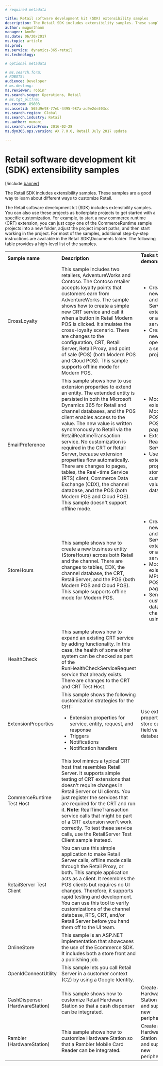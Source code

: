 ```yaml
---
# required metadata

title: Retail software development kit (SDK) extensibility samples
description: The Retail SDK includes extensibility samples. These samples are a good way to learn about different ways to customize Retail.  
author: mugunthanm
manager: AnnBe
ms.date: 06/20/2017
ms.topic: article
ms.prod: 
ms.service: dynamics-365-retail
ms.technology: 

# optional metadata

# ms.search.form: 
# ROBOTS: 
audience: Developer
# ms.devlang: 
ms.reviewer: robinr
ms.search.scope: Operations, Retail
# ms.tgt_pltfrm: 
ms.custom: 89803
ms.assetid: 565d9e98-77eb-4495-987a-ad9e2de303cc
ms.search.region: Global
ms.search.industry: Retail
ms.author: mumani
ms.search.validFrom: 2016-02-28
ms.dyn365.ops.version: AX 7.0.0, Retail July 2017 update

---
```


# Retail software development kit (SDK) extensibility samples

[!include [banner](../../includes/banner.md)]

The Retail SDK includes extensibility samples. These samples are a good way to learn about different ways to customize Retail.  

The Retail software development kit (SDK) includes extensibility samples. You can also use these projects as boilerplate projects to get started with a specific customization. For example, to start a new commerce runtime (CRT) extension, you can just copy one of the CommerceRuntime sample projects into a new folder, adjust the project import paths, and then start working in the project. For most of the samples, additional step-by-step instructions are available in the Retail SDK\\Documents folder. The following table provides a high-level list of the samples.
<table>
<colgroup>
<col width="33%" />
<col width="33%" />
<col width="33%" />
</colgroup>
<tbody>
<tr class="odd">
<td><strong>Sample name</strong></td>
<td><strong>Description</strong></td>
<td><strong>Tasks that are demonstrated</strong></td>
</tr>
<tr class="even">
<td>CrossLoyalty</td>
<td>This sample includes two retailers, AdventureWorks and Contoso. The Contoso retailer accepts loyalty points that customers earn from AdventureWorks. The sample shows how to create a simple new CRT service and call it when a button in Retail Modern POS is clicked. It simulates the cross-loyalty scenario. There are changes to the configuration, CRT, Retail Server, Retail Proxy, and point of sale (POS) (both Modern POS and Cloud POS). This sample supports offline mode for Modern POS.</td>
<td><ul>
<li>Create a new CRT and Retail Server extension, or a new service.</li>
<li>Create a new operation as a separate project.</li>
</ul></td>
</tr>
<tr class="odd">
<td>EmailPreference</td>
<td>This sample shows how to use extension properties to extend an entity. The extended entity is persisted in both the Microsoft Dynamics 365 for Retail and channel databases, and the POS client enables access to the value. The new value is written synchronously to Retail via the RetailRealtimeTransaction service. No customization is required in the CRT or Retail Server, because extension properties flow automatically. There are changes to pages, tables, the Real-time Service (RTS) client, Commerce Data Exchange (CDX), the channel database, and the POS (both Modern POS and Cloud POS). This sample doesn&#39;t support offline mode.</td>
<td><ul>
<li>Modify an existing Modern POS/Cloud POS view or page.</li>
<li>Extend the Real-time Service.</li>
<li>Use extension properties to store custom field values in the database.</li>
</ul></td>
</tr>
<tr class="even">
<td>StoreHours</td>
<td>This sample shows how to create a new business entity (StoreHours) across both Retail and the channel. There are changes to tables, CDX, the channel database, the CRT, Retail Server, and the POS (both Modern POS and Cloud POS). This sample supports offline mode for Modern POS.</td>
<td><ul>
<li>Create a new CRT and Retail Server extension, or a new service.</li>
<li>Modify an existing MPOS/Cloud POS view or page.</li>
<li>Send the custom table data to the channel by using CDX.</li>
</ul></td>
</tr>
<tr class="odd">
<td>HealthCheck</td>
<td>This sample shows how to expand an existing CRT service by adding functionality. In this case, the health of some other system can be checked as part of the RunHealthCheckServiceRequest service that already exists. There are changes to the CRT and CRT Test Host.</td>
<td></td>
</tr>
<tr class="even">
<td>ExtensionProperties</td>
<td>This sample shows the following customization strategies for the CRT:
<ul>
<li>Extension properties for service, entity, request, and response</li>
<li>Triggers</li>
<li>Notifications</li>
<li>Notification handlers</li>
</ul></td>
<td>Use extension properties to store custom field values in a database.</td>
</tr>
<tr class="odd">
<td>CommerceRuntime Test Host</td>
<td>This tool mimics a typical CRT host that resembles Retail Server. It supports simple testing of CRT extensions that doesn&#39;t require changes in Retail Server or UI clients. You just register the services that are required for the CRT and run it. <strong>Note:</strong> RealTimeTransaction service calls that might be part of a CRT extension won&#39;t work correctly. To test these service calls, use the RetailServer Test Client sample instead.</td>
<td></td>
</tr>
<tr class="even">
<td>RetailServer Test Client</td>
<td>You can use this simple application to make Retail Server calls, offline mode calls through the Retail Proxy, or both. This sample application acts as a client. It resembles the POS clients but requires no UI changes. Therefore, it supports rapid testing and development. You can use this tool to verify customizations of the channel database, RTS, CRT, and/or Retail Server before you hand them off to the UI team.</td>
<td></td>
</tr>
<tr class="odd">
<td>OnlineStore</td>
<td>This sample is an ASP.NET implementation that showcases the use of the Ecommerce SDK. It includes both a store front and a publishing job.</td>
<td></td>
</tr>
<tr class="even">
<td>OpenIdConnectUtility</td>
<td>This sample lets you call Retail Server in a customer context (C2) by using a Google Identity.</td>
<td></td>
</tr>
<tr class="odd">
<td>CashDispenser (HardwareStation)</td>
<td>This sample shows how to customize Retail Hardware Station so that a cash dispenser can be integrated.</td>
<td>Create a new Hardware Station project and support for new peripherals.</td>
</tr>
<tr class="even">
<td>Rambler (HardwareStation)</td>
<td>This sample shows how to customize Hardware Station so that a Rambler Mobile Card Reader can be integrated.</td>
<td>Create a new Hardware Station project and support for new peripherals.</td>
</tr>
</tbody>
</table>





